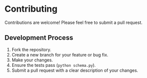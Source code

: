 # Contributing

Contributions are welcome! Please feel free to submit a pull request.

## Development Process

1.  Fork the repository.
2.  Create a new branch for your feature or bug fix.
3.  Make your changes.
4.  Ensure the tests pass (`python schema.py`).
5.  Submit a pull request with a clear description of your changes.

